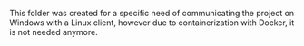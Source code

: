 This folder was created for a specific need of communicating the project on Windows with a Linux client, however due to containerization with Docker, it is not needed anymore.